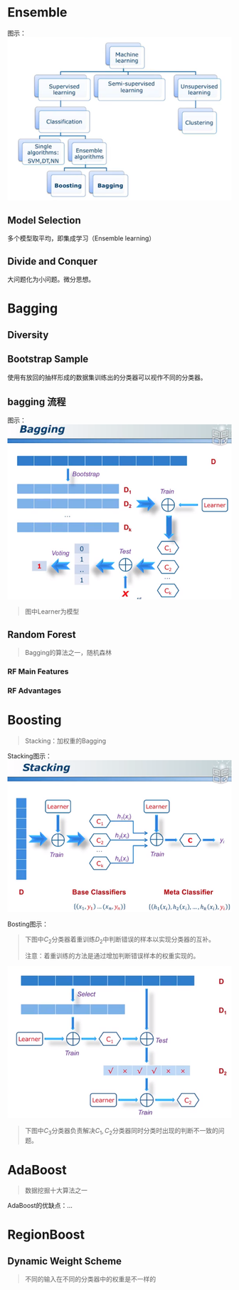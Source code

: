 # Ensemble

图示：![image-20231214122323217](./assets/image-20231214122323217.png)

## Model Selection

多个模型取平均，即集成学习（Ensemble learning）



## Divide and Conquer

大问题化为小问题。微分思想。

# Bagging

## Diversity



## Bootstrap Sample

使用有放回的抽样形成的数据集训练出的分类器可以视作不同的分类器。



## bagging 流程

图示：![image-20231214123943120](./assets/image-20231214123943120.png)

> 图中Learner为模型



## Random Forest

> Bagging的算法之一，随机森林

### RF Main Features

### RF Advantages

# Boosting

> Stacking：加权重的Bagging

Stacking图示：![image-20231214162241748](./assets/image-20231214162241748.png)

Bosting图示：

> 下图中$C_2$分类器着重训练$D_2$中判断错误的样本以实现分类器的互补。
>
> 注意：着重训练的方法是通过增加判断错误样本的权重实现的。

![image-20231214162659893](./assets/image-20231214162659893.png)

> 下图中$C_3$分类器负责解决$C_1,C_2$分类器同时分类时出现的判断不一致的问题。



# AdaBoost

>  数据挖掘十大算法之一



AdaBoost的优缺点：...

# RegionBoost

## Dynamic Weight Scheme

> 不同的输入在不同的分类器中的权重是不一样的

